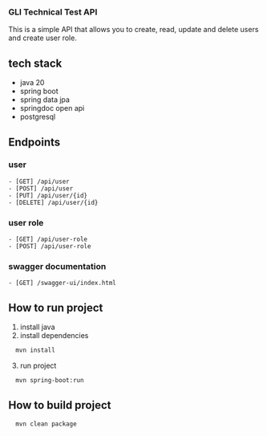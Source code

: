 ### GLI Technical Test API

This is a simple API that allows you to create, read, update and delete users and create user role.

## tech stack
- java 20
- spring boot
- spring data jpa
- springdoc open api
- postgresql

## Endpoints
### user
    - [GET] /api/user
    - [POST] /api/user
    - [PUT] /api/user/{id}
    - [DELETE] /api/user/{id}
### user role
    - [GET] /api/user-role
    - [POST] /api/user-role

### swagger documentation
    - [GET] /swagger-ui/index.html

## How to run project
1. install java
2. install dependencies
```bash 
  mvn install
```
3. run project 
```bash 
  mvn spring-boot:run
```

## How to build project
```bash 
  mvn clean package
```
